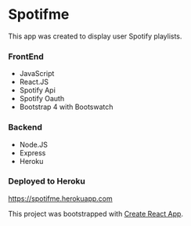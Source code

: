 # Spotifme
This app was created to display user Spotify playlists.

### FrontEnd
* JavaScript
* React.JS
* Spotify Api
* Spotify Oauth
* Bootstrap 4 with Bootswatch


### Backend
* Node.JS
* Express
* Heroku

### Deployed to Heroku
https://spotifme.herokuapp.com


This project was bootstrapped with [Create React App](https://github.com/facebookincubator/create-react-app).


